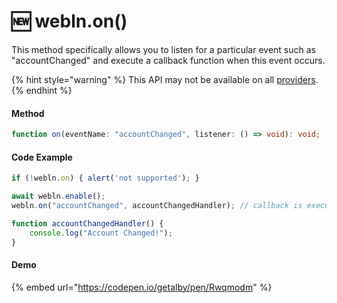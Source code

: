 # 🆕 webln.on()

This method specifically allows you to listen for a particular event such as "accountChanged" and execute a callback function when this event occurs.

{% hint style="warning" %}
This API may not be available on all [providers](https://www.webln.guide/resources/webln-providers).&#x20;
{% endhint %}

#### Method

```typescript
function on(eventName: "accountChanged", listener: () => void): void;
```

#### Code Example <a href="#demo" id="demo"></a>

```typescript
if (!webln.on) { alert('not supported'); }

await webln.enable();
webln.on("accountChanged", accountChangedHandler); // callback is executed once account is changed in provided with multiple accounts

function accountChangedHandler() {
    console.log("Account Changed!");
}
```

#### Demo

{% embed url="https://codepen.io/getalby/pen/Rwqmodm" %}
